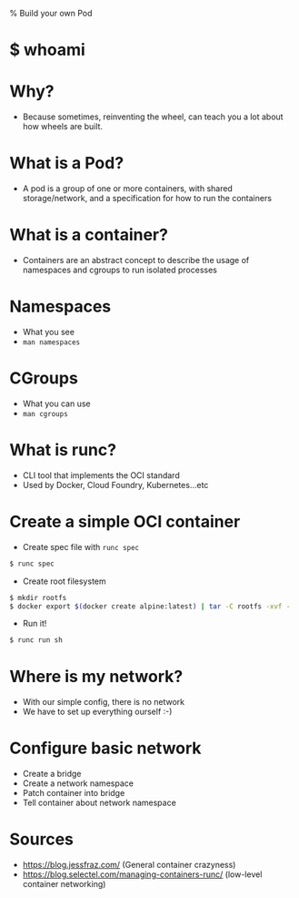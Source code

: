 % Build your own Pod

# $ whoami

# Why?

* Because sometimes, reinventing the wheel, can teach you a lot about
how wheels are built.

# What is a Pod?

* A pod is a group of one or more containers, with shared storage/network,
and a specification for how to run the containers

# What is a container?

* Containers are an abstract concept to describe the usage of namespaces and cgroups to run
isolated processes

# Namespaces

* What you see
* `man namespaces`

# CGroups

* What you can use
* `man cgroups`

# What is runc?

* CLI tool that implements the OCI standard
* Used by Docker, Cloud Foundry, Kubernetes...etc

# Create a simple OCI container

* Create spec file with `runc spec`
```bash
$ runc spec
```

* Create root filesystem
```bash
$ mkdir rootfs
$ docker export $(docker create alpine:latest) | tar -C rootfs -xvf -
```

* Run it!
```bash
$ runc run sh
```

# Where is my network?

* With our simple config, there is no network
* We have to set up everything ourself :-)

# Configure basic network

* Create a bridge
* Create a network namespace
* Patch container into bridge
* Tell container about network namespace

# Sources

* https://blog.jessfraz.com/ (General container crazyness)
* https://blog.selectel.com/managing-containers-runc/ (low-level container networking) 
